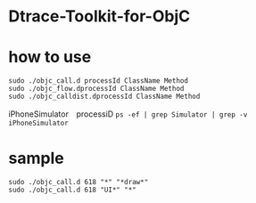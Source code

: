 Dtrace-Toolkit-for-ObjC
=======================

# how to use

`sudo ./objc_call.d processId ClassName Method`  
`sudo ./objc_flow.dprocessId ClassName Method`  
`sudo ./objc_calldist.dprocessId ClassName Method`  

iPhoneSimulator　processiD
`ps -ef | grep Simulator | grep -v iPhoneSimulator`  


 # sample
 
`sudo ./objc_call.d 618 "*" "*draw*"`  
`sudo ./objc_call.d 618 "UI*" "*"`

 


